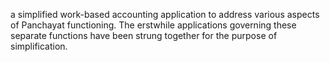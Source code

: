 a simplified work-based accounting application to address various aspects of Panchayat functioning. The erstwhile applications governing these separate functions have been strung together for the purpose of simplification.
